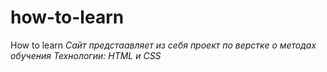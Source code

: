 # how-to-learn
How to learn
*Сайт предстаавляет из себя проект по верстке о методах обучения*
*Технологии: HTML и CSS*
